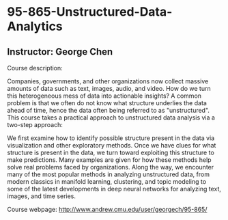 # 95-865-Unstructured-Data-Analytics
## Instructor: George Chen
Course description:

Companies, governments, and other organizations now collect massive amounts of data such as text, images, audio, and video. How do we turn this heterogeneous mess of data into actionable insights? A common problem is that we often do not know what structure underlies the data ahead of time, hence the data often being referred to as "unstructured". This course takes a practical approach to unstructured data analysis via a two-step approach:

We first examine how to identify possible structure present in the data via visualization and other exploratory methods.
Once we have clues for what structure is present in the data, we turn toward exploiting this structure to make predictions.
Many examples are given for how these methods help solve real problems faced by organizations. Along the way, we encounter many of the most popular methods in analyzing unstructured data, from modern classics in manifold learning, clustering, and topic modeling to some of the latest developments in deep neural networks for analyzing text, images, and time series.

Course webpage: http://www.andrew.cmu.edu/user/georgech/95-865/
